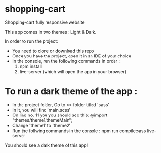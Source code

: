 # shopping-cart
Shopping-cart fully responsive website

This app comes in two themes : Light & Dark.

In order to run the project:
- You need to clone or download this repo
- Once you have the project, open it in an IDE of your choice
- In the console, run the following commands in order : 
  1. npm install
  2. live-server (which will open the app in your browser)


# To run a dark theme of the app : 
- In the project folder, Go to >> folder titled 'sass'
- In it, you will find 'main.scss'
- On line no. 11 you you should see this:
    @import "themes/theme1/themeMain";
- Change 'theme1' to 'theme2'
- Run the follwing commands in the console : 
    npm run compile:sass
    live-server
  
    
 You should see a dark theme of this app!
